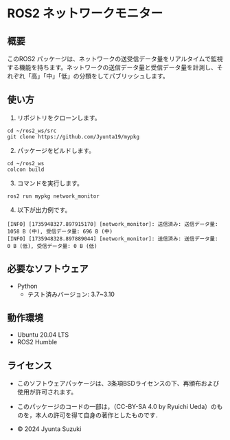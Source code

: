 # ROS2 ネットワークモニター
## 概要
このROS2 パッケージは、ネットワークの送受信データ量をリアルタイムで監視する機能を持ちます。ネットワークの送信データ量と受信データ量を計測し、それぞれ「高」「中」「低」の分類をしてパブリッシュします。

## 使い方
1. リポジトリをクローンします。
```
cd ~/ros2_ws/src
git clone https://github.com/Jyunta19/mypkg
```

2. パッケージをビルドします。
```
cd ~/ros2_ws
colcon build
```

3. コマンドを実行します。
```
ros2 run mypkg network_monitor
```

4. 以下が出力例です。  
```
[INFO] [1735948327.897915170] [network_monitor]: 送信済み: 送信データ量: 1058 B (中), 受信データ量: 696 B (中)
[INFO] [1735948328.897889044] [network_monitor]: 送信済み: 送信データ量: 0 B (低), 受信データ量: 0 B (低)
```

## 必要なソフトウェア
- Python
  - テスト済みバージョン: 3.7~3.10

## 動作環境
- Ubuntu 20.04 LTS
- ROS2 Humble

## ライセンス
- このソフトウェアパッケージは、3条項BSDライセンスの下、再頒布および使用が許可されます。

- このパッケージのコードの一部は，（CC-BY-SA 4.0 by Ryuichi Ueda）のものを，本人の許可を得て自身の著作としたものです．

- © 2024 Jyunta Suzuki

